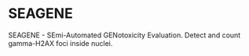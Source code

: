 # SEAGENE
SEAGENE - SEmi-Automated GENotoxicity Evaluation. Detect and count gamma-H2AX foci inside nuclei.
